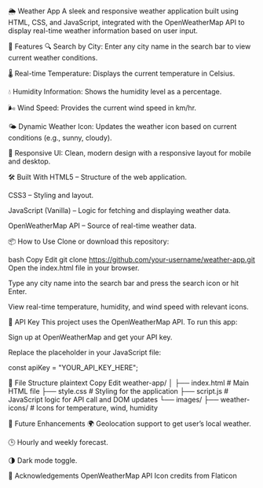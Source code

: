🌦️ Weather App
A sleek and responsive weather application built using HTML, CSS, and JavaScript, integrated with the OpenWeatherMap API to display real-time weather information based on user input.

🚀 Features
🔍 Search by City: Enter any city name in the search bar to view current weather conditions.

🌡️ Real-time Temperature: Displays the current temperature in Celsius.

💧 Humidity Information: Shows the humidity level as a percentage.

🌬️ Wind Speed: Provides the current wind speed in km/hr.

🌤️ Dynamic Weather Icon: Updates the weather icon based on current conditions (e.g., sunny, cloudy).

📱 Responsive UI: Clean, modern design with a responsive layout for mobile and desktop.


🛠️ Built With
HTML5 – Structure of the web application.

CSS3 – Styling and layout.

JavaScript (Vanilla) – Logic for fetching and displaying weather data.

OpenWeatherMap API – Source of real-time weather data.

📦 How to Use
Clone or download this repository:

bash
Copy
Edit
git clone https://github.com/your-username/weather-app.git
Open the index.html file in your browser.

Type any city name into the search bar and press the search icon or hit Enter.

View real-time temperature, humidity, and wind speed with relevant icons.

🔑 API Key
This project uses the OpenWeatherMap API. To run this app:

Sign up at OpenWeatherMap and get your API key.

Replace the placeholder in your JavaScript file:


const apiKey = "YOUR_API_KEY_HERE";


📁 File Structure
plaintext
Copy
Edit
weather-app/
│
├── index.html          # Main HTML file
├── style.css           # Styling for the application
├── script.js           # JavaScript logic for API call and DOM updates
└── images/
    ├── weather-icons/  # Icons for temperature, wind, humidity


🧠 Future Enhancements
🌍 Geolocation support to get user’s local weather.

🕒 Hourly and weekly forecast.

🌗 Dark mode toggle.

🙌 Acknowledgements
OpenWeatherMap API
Icon credits from Flaticon 










